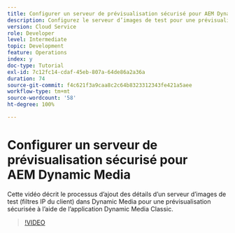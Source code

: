 ```yaml
---
title: Configurer un serveur de prévisualisation sécurisé pour AEM Dynamic Media
description: Configurez le serveur d’images de test pour une prévisualisation sécurisée à l’aide de l’application AEM Dynamic Media Classic.
version: Cloud Service
role: Developer
level: Intermediate
topic: Development
feature: Operations
index: y
doc-type: Tutorial
exl-id: 7c12fc14-cdaf-45eb-807a-64de86a2a36a
duration: 74
source-git-commit: f4c621f3a9caa8c2c64b8323312343fe421a5aee
workflow-type: tm+mt
source-wordcount: '58'
ht-degree: 100%

---
```


# Configurer un serveur de prévisualisation sécurisé pour AEM Dynamic Media

Cette vidéo décrit le processus d’ajout des détails d’un serveur d’images de test (filtres IP du client) dans Dynamic Media pour une prévisualisation sécurisée à l’aide de l’application Dynamic Media Classic.

>[!VIDEO](https://video.tv.adobe.com/v/335462?quality=12&learn=on)
